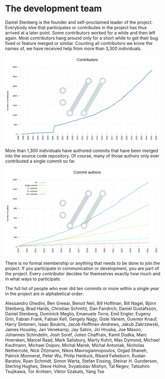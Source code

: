 # The development team

Daniel Stenberg is the founder and self-proclaimed leader of the project.
Everybody else that participates or contributes in the project has thus
arrived at a later point. Some contributors worked for a while and then left
again. Most contributors hang around only for a short while to get their bug
fixed or feature merged or similar. Counting all contributors we know the
names of, we have received help from more than 3,300 individuals.

![curl contributors](contributors-over-time.svg)

More than 1,300 individuals have authored commits that have been merged into
the source code repository. Of course, many of those authors only ever
contributed a single commit so far.

![curl authors](authors.svg)

There is no formal membership or anything that needs to be done to join the
project. If you participate in communication or development, you are part of
the project. Every contributor decides for themselves exactly how much and in
what ways to participate.

The full list of people who ever did ten commits or more within a single year
in the project are in alphabetical order:

Alessandro Ghedini,
Ben Greear,
Benoit Neil,
Bill Hoffman,
Bill Nagel,
Björn Stenberg,
Brad Hards,
Christian Schmitz,
Dan Fandrich,
Daniel Gustafsson,
Daniel Stenberg,
Dominick Meglio,
Emanuele Torre,
Emil Engler,
Evgeny Grin,
Fabian Frank,
Fabian Keil,
Gergely Nagy,
Gisle Vanem,
Guenter Knauf,
Harry Sintonen,
Isaac Boukris,
Jacob Hoffman-Andrews,
Jakub Zakrzewski,
James Housley,
Jan Venekamp,
Jay Satiro,
Jiri Hruska,
Joe Mason,
Johannes Schindelin,
Josh Soref,
Julien Chaffraix,
Kamil Dudka,
Marc Hoersken,
Marcel Raad,
Mark Salisbury,
Marty Kuhrt,
Max Dymond,
Michael Kaufmann,
Michael Osipov,
Michal Marek,
Michał Antoniak,
Nicholas Nethercote,
Nick Zitzmann,
Nikos Mavrogiannopoulos,
Orgad Shaneh,
Patrick Monnerat,
Peter Wu,
Philip Heiduck,
Rikard Falkeborn,
Ruslan Baratov,
Ryan Schmidt,
Simon Warta,
Stefan Eissing,
Steinar H. Gunderson,
Sterling Hughes,
Steve Holme,
Svyatoslav Mishyn,
Tal Regev,
Tatsuhiro Tsujikawa,
Tor Arntsen,
Viktor Szakats,
Yang Tse
